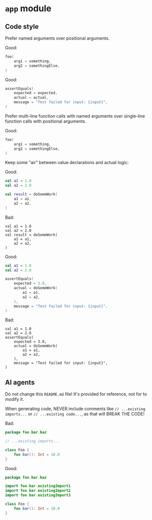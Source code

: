 # `app` module

## Code style

Prefer named arguments over positional arguments.

Good:
```kotlin
foo(
    arg1 = something,
    arg2 = somethingElse,
)
```

Good:
```kotlin
assertEquals(
    expected = expected,
    actual = actual,
    message = "Test failed for input: {input}",
)
```

Prefer multi-line function calls with named arguments over single-line function calls with positional arguments.

Good:
```kotlin
foo(
    arg1 = something,
    arg2 = somethingElse,
)
```

Keep some "air" between value declarations and actual logic:

Good:
```kotlin
val a1 = 1.0
val a2 = 2.0

val result = doSomeWork(
    a1 = a1,
    a2 = a2,
)
```

Bad:
```
val a1 = 1.0
val a2 = 2.0
val result = doSomeWork(
    a1 = a1,
    a2 = a2,
)
```

Good:
```kotlin
val a1 = 1.0
val a2 = 2.0

assertEquals(
    expected = 3.0,
    actual = doSomeWork(
        a1 = a1,
        a2 = a2,
    ),
    message = "Test failed for input: {input}",
)
```

Bad:
```
val a1 = 1.0
val a2 = 2.0
assertEquals(
    expected = 3.0,
    actual = doSomeWork(
        a1 = a1,
        a2 = a2,
    ),
    message = "Test failed for input: {input}",
)
```

## AI agents

Do not change this `README.md` file! It's provided for reference, not for to modify it.

When generating code, NEVER include comments like `// ...existing imports...` or `// ...existing code...`, as that will BREAK THE CODE!

Bad:
```kotlin
package foo.bar.baz

// ...existing imports...

class Foo {
    fun bar(): Int = 10.0
}
```

Good:
```kotlin
package foo.bar.baz

import foo.bar.existingImport1
import foo.bar.existingImport2
import foo.bar.existingImport3

class Foo {
    fun bar(): Int = 10.0
}
```
